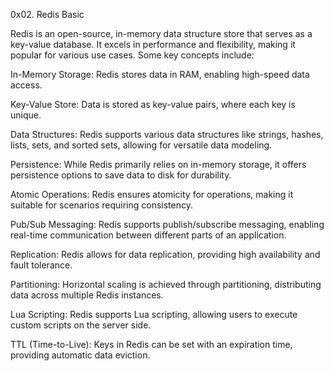 0x02. Redis Basic


Redis is an open-source, in-memory data structure store that serves as a
key-value database. It excels in performance and flexibility, making it
popular for various use cases. Some key concepts include:

In-Memory Storage: Redis stores data in RAM, enabling high-speed data access.

Key-Value Store: Data is stored as key-value pairs, where each key is unique.

Data Structures: Redis supports various data structures like strings,
hashes, lists, sets, and sorted sets, allowing for versatile data modeling.

Persistence: While Redis primarily relies on in-memory storage, it offers
persistence options to save data to disk for durability.

Atomic Operations: Redis ensures atomicity for operations, making it suitable
for scenarios requiring consistency.

Pub/Sub Messaging: Redis supports publish/subscribe messaging, enabling
real-time communication between different parts of an application.

Replication: Redis allows for data replication, providing high availability
and fault tolerance.

Partitioning: Horizontal scaling is achieved through partitioning,
distributing data across multiple Redis instances.

Lua Scripting: Redis supports Lua scripting, allowing users to execute
custom scripts on the server side.

TTL (Time-to-Live): Keys in Redis can be set with an expiration time,
providing automatic data eviction.
